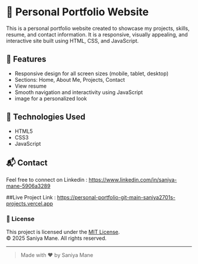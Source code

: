 # 💼 Personal Portfolio Website

This is a personal portfolio website created to showcase my projects, skills, resume, and contact information. It is a responsive, visually appealing, and interactive site built using HTML, CSS, and JavaScript.

## 🌟 Features

- Responsive design for all screen sizes (mobile, tablet, desktop)
- Sections: Home, About Me, Projects, Contact
- View resume
- Smooth navigation and interactivity using JavaScript
- image for a personalized look


## 🚀 Technologies Used

- HTML5
- CSS3
- JavaScript



## 📬 Contact

Feel free to connect on Linkedin : https://www.linkedin.com/in/saniya-mane-5906a3289


##Live Project Link : https://personal-portfolio-git-main-saniya2701s-projects.vercel.app

### 📄 License

This project is licensed under the [MIT License](LICENSE).  
© 2025 Saniya Mane. All rights reserved.


---

> Made with ❤️ by Saniya Mane


